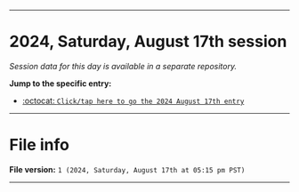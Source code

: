 
***

# 2024, Saturday, August 17th session

_Session data for this day is available in a separate repository._

**Jump to the specific entry:**

- [:octocat: `Click/tap here to go the 2024 August 17th entry`](https://github.com/seanpm2001/SeansLifeArchive_Images_TinyTower_Y2024/tree/SeansLifeArchive_Images_TinyTower_Y2024_Main-dev/2024/08_August/17/)

***

# File info

**File version:** `1 (2024, Saturday, August 17th at 05:15 pm PST)`

***
